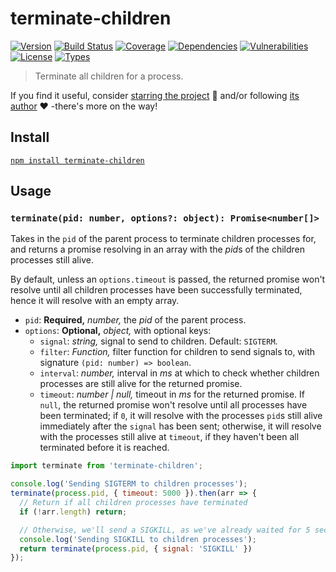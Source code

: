 # terminate-children

[![Version](https://img.shields.io/npm/v/terminate-children.svg)](https://www.npmjs.com/package/terminate-children)
[![Build Status](https://img.shields.io/travis/rafamel/utils/master.svg)](https://travis-ci.org/rafamel/utils)
[![Coverage](https://img.shields.io/coveralls/rafamel/utils/master.svg)](https://coveralls.io/github/rafamel/utils)
[![Dependencies](https://img.shields.io/david/rafamel/utils.svg?path=packages%2Fterminate-children)](https://david-dm.org/rafamel/utils.svg?path=packages%2Fterminate-children)
[![Vulnerabilities](https://img.shields.io/snyk/vulnerabilities/npm/terminate-children.svg)](https://snyk.io/test/npm/terminate-children)
[![License](https://img.shields.io/github/license/rafamel/utils.svg)](https://github.com/rafamel/utils/blob/master/LICENSE)
[![Types](https://img.shields.io/npm/types/terminate-children.svg)](https://www.npmjs.com/package/terminate-children)

> Terminate all children for a process.

If you find it useful, consider [starring the project](https://github.com/rafamel/utils/tree/master/packages/terminate-children) 💪 and/or following [its author](https://github.com/rafamel) ❤️ -there's more on the way!

## Install

[`npm install terminate-children`](https://www.npmjs.com/package/terminate-children)

## Usage

### `terminate(pid: number, options?: object): Promise<number[]>`

Takes in the `pid` of the parent process to terminate children processes for, and returns a promise resolving in an array with the *pid*s of the children processes still alive.

By default, unless an `options.timeout` is passed, the returned promise won't resolve until all children processes have been successfully terminated, hence it will resolve with an empty array.

* `pid`: **Required,** *number,* the *pid* of the parent process.
* `options`: **Optional,** *object,* with optional keys:
  * `signal`: *string,* signal to send to children. Default: `SIGTERM`.
  * `filter`: *Function,* filter function for children to send signals to, with signature `(pid: number) => boolean`.
  * `interval`: *number,* interval in *ms* at which to check whether children processes are still alive for the returned promise.
  * `timeout`: *number | null,* timeout in *ms* for the returned promise. If `null`, the returned promise won't resolve until all processes have been terminated; if `0`, it will resolve with the processes `pid`s still alive immediately after the `signal` has been sent; otherwise, it will resolve with the processes still alive at `timeout`, if they haven't been all terminated before it is reached.

```javascript
import terminate from 'terminate-children';

console.log('Sending SIGTERM to children processes');
terminate(process.pid, { timeout: 5000 }).then(arr => {
  // Return if all children processes have terminated
  if (!arr.length) return;

  // Otherwise, we'll send a SIGKILL, as we've already waited for 5 seconds
  console.log('Sending SIGKILL to children processes');
  return terminate(process.pid, { signal: 'SIGKILL' })
});
```

